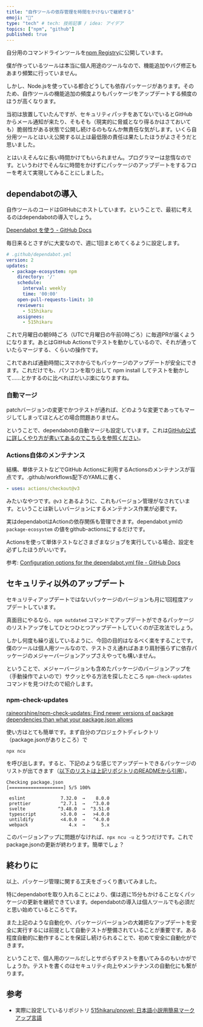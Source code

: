 ```yaml
---
title: "自作ツールの依存管理を時間をかけないで継続する"
emoji: "🌟"
type: "tech" # tech: 技術記事 / idea: アイデア
topics: ["npm", "github"]
published: true
---
```


自分用のコマンドラインツールを[npm Registry](https://www.npmjs.com/)に公開しています。

僕が作っているツールは本当に個人用途のツールなので、機能追加やバグ修正もあまり頻繁に行っていません。

しかし、Node.jsを使っている都合どうしても依存パッケージがあります。そのため、自作ツールの機能追加の頻度よりもパッケージをアップデートする頻度のほうが高くなります。

当初は放置していたんですが、セキュリティパッチをあてないでいるとGitHubからメール通知が来たり、そもそも（現実的に脅威となり得るかはさておいても）脆弱性がある状態で公開し続けるのもなんか無責任な気がします。いくら自分用ツールとはいえ公開する以上は最低限の責任は果たしたほうがよさそうだと思いました。

とはいえそんなに長い時間かけてもいられません。プログラマーは怠惰なのです。というわけでそんなに時間をかけずにパッケージのアップデートをするフローを考えて実現してみることにしました。

## dependabotの導入

自作ツールのコードはGitHubにホストしています。ということで、最初に考えるのはdependabotの導入でしょう。

[Dependabot を使う - GitHub Docs](https://docs.github.com/ja/code-security/dependabot/working-with-dependabot)

毎日来るとさすがに大変なので、週に1回まとめてくるように設定します。

```yml
# .github/dependabot.yml 
version: 2
updates:
  - package-ecosystem: npm
    directory: '/'
    schedule:
      interval: weekly
      time: '00:00'
    open-pull-requests-limit: 10
    reviewers:
      - 515hikaru
    assignees:
      - 515hikaru
```

これで月曜日の朝9時ごろ（UTCで月曜日の午前0時ごろ）に毎週PRが届くようになります。あとはGitHub Actionsでテストを動かしているので、それが通っていたらマージする、くらいの操作です。

これであれば通勤時間にスマホからでもパッケージのアップデートが安全にできます。これだけでも、パソコンを取り出して npm install してテストを動かして......とかするのに比べればだいぶ楽になりますね。

### 自動マージ

patchバージョンの変更でかつテストが通れば、どのような変更であってもマージしてしまってほとんどの場合問題ありません。

ということで、dependabotの自動マージも設定しています。これは[GitHub公式に詳しくやり方が書いてあるのでこちらを参照ください](https://docs.github.com/ja/code-security/dependabot/working-with-dependabot/automating-dependabot-with-github-actions)。

### Actions自体のメンテナンス

結構、単体テストなどでGitHub Actionsに利用するActionsのメンテナンスが盲点です。.github/workflows配下のYAMLに書く、

```yaml
- uses: actions/checkout@v3
```

みたいなやつです。`@v3` とあるように、これもバージョン管理がなされています。ということは新しいバージョンにするメンテナンス作業が必要です。

実はdependabotはActionの依存関係も管理できます。dependabot.ymlの `package-ecosystem` の値をgithub-actionsにするだけです。

Actionsを使って単体テストなどさまざまなジョブを実行している場合、設定を必ずしたほうがいいです。

参考: [Configuration options for the dependabot.yml file - GitHub Docs](https://docs.github.com/ja/code-security/dependabot/dependabot-version-updates/configuration-options-for-the-dependabot.yml-file#package-ecosystem)

## セキュリティ以外のアップデート

セキュリティアップデートではないパッケージのバージョンも月に1回程度アップデートしています。

真面目にやるなら、`npm outdated` コマンドでアップデートができるパッケージのリストアップをしてひとつひとつアップデートしていくのが正攻法でしょう。

しかし何度も繰り返しているように、今回の目的はなるべく楽をすることです。僕のツールは個人用ツールなので、テストさえ通ればあまり肩肘張らずに依存パッケージのメジャーバージョンアップさえやっても構いません。

ということで、メジャーバージョンも含めたパッケージのバージョンアップを（手動操作でよいので）サクッとやる方法を探したところ `npm-check-updates` コマンドを見つけたので紹介します。

### npm-check-updates

[raineorshine/npm-check-updates: Find newer versions of package dependencies than what your package.json allows](https://github.com/raineorshine/npm-check-updates)

使い方はとても簡単です。まず自分のプロジェクトディレクトリ（package.jsonがありところ）で

```
npx ncu
```

を呼び出します。すると、下記のような感じでアップデートできるパッケージのリストが出てきます（[以下のリストは上記リポジトリのREADMEから引用](https://github.com/raineorshine/npm-check-updates/blob/e50fff0e777fc8fb2d2b55652dd74effaaa276ed/README.md)）。

```
Checking package.json
[====================] 5/5 100%

 eslint             7.32.0  →    8.0.0
 prettier           ^2.7.1  →   ^3.0.0
 svelte            ^3.48.0  →  ^3.51.0
 typescript         >3.0.0  →   >4.0.0
 untildify          <4.0.0  →   ^4.0.0
 webpack               4.x  →      5.x
```

このバージョンアップに問題がなければ、`npx ncu -u` とうつだけです。これでpackage.jsonの更新が終わります。簡単でしょ？

## 終わりに

以上、パッケージ管理に関する工夫をざっくり書いてみました。

特にdependabotを取り入れることにより、僕は週に15分もかけることなくパッケージの更新を継続できています。dependabotの導入は個人ツールでも必須だと思い始めているところです。

また上記のような自動化や、パッケージバージョンの大雑把なアップデートを安全に実行するには前提として自動テストが整備されていることが重要です。ある程度自動的に動作することを保証し続けられることで、初めて安全に自動化ができます。 

ということで、個人用のツールだしとサボらずテストを書いてみるのもいかがでしょうか。テストを書くのはセキュリティ向上やメンテナンスの自動化にも繋がります。

## 参考

- 実際に設定しているリポジトリ [515hikaru/pnovel: 日本語小説用簡易マークアップ言語](https://github.com/515hikaru/pnovel)

